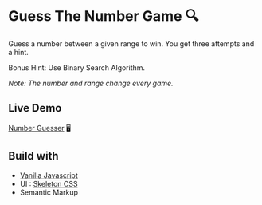 # Guess The Number Game :mag:

Guess a number between a given range to win. You get three attempts and a hint.

Bonus Hint: Use Binary Search Algorithm.

_Note: The number and range change every game._

## Live Demo

[Number Guesser](https://sahil-randhawa.github.io/guess-the-number-game/) :desktop_computer:

## Build with

- [Vanilla Javascript](https://www.javatpoint.com/what-is-vanilla-javascript)
- UI : [Skeleton CSS](http://getskeleton.com/)
- Semantic Markup
